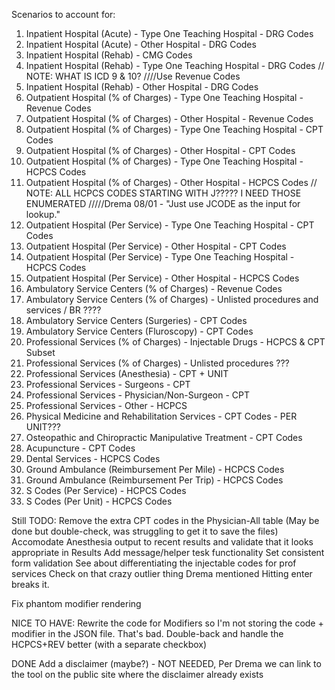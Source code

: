 Scenarios to account for:

1. Inpatient Hospital (Acute) - Type One Teaching Hospital - DRG Codes
2. Inpatient Hospital (Acute) - Other Hospital - DRG Codes
3. Inpatient Hospital (Rehab) - CMG Codes
4. Inpatient Hospital (Rehab) - Type One Teaching Hospital - DRG Codes 
// NOTE: WHAT IS ICD 9 & 10?
////Use Revenue Codes
5. Inpatient Hospital (Rehab) - Other Hospital - DRG Codes
6. Outpatient Hospital (% of Charges) - Type One Teaching Hospital - Revenue Codes
7. Outpatient Hospital (% of Charges) - Other Hospital - Revenue Codes 
8. Outpatient Hospital (% of Charges) - Type One Teaching Hospital - CPT Codes
9. Outpatient Hospital (% of Charges) - Other Hospital - CPT Codes
10. Outpatient Hospital (% of Charges) - Type One Teaching Hospital - HCPCS Codes
11. Outpatient Hospital (% of Charges) - Other Hospital - HCPCS Codes
// NOTE: ALL HCPCS CODES STARTING WITH J????? I NEED THOSE ENUMERATED
/////Drema 08/01 - "Just use JCODE as the input for lookup."
12. Outpatient Hospital (Per Service) - Type One Teaching Hospital - CPT  Codes 
13. Outpatient Hospital (Per Service) - Other Hospital - CPT Codes 
14. Outpatient Hospital (Per Service) - Type One Teaching Hospital - HCPCS  Codes 
15. Outpatient Hospital (Per Service) - Other Hospital - HCPCS Codes 
16. Ambulatory Service Centers (% of Charges) - Revenue Codes
17. Ambulatory Service Centers (% of Charges) - Unlisted procedures and services / BR ????
18. Ambulatory Service Centers (Surgeries) - CPT Codes
19. Ambulatory Service Centers (Fluroscopy) - CPT Codes
20. Professional Services (% of Charges) - Injectable Drugs - HCPCS & CPT Subset
21. Professional Services (% of Charges) - Unlisted procedures ???
22. Professional Services (Anesthesia) - CPT + UNIT
23. Professional Services - Surgeons - CPT
24. Professional Services - Physician/Non-Surgeon - CPT
25. Professional Services - Other - HCPCS
26. Physical Medicine and Rehabilitation Services - CPT Codes - PER UNIT???
27. Osteopathic and Chiropractic Manipulative Treatment - CPT Codes
28. Acupuncture - CPT Codes 
29. Dental Services - HCPCS Codes
30. Ground Ambulance (Reimbursement Per Mile) - HCPCS Codes
31. Ground Ambulance (Reimbursement Per Trip) - HCPCS Codes
32. S Codes (Per Service) - HCPCS Codes
33. S Codes (Per Unit) - HCPCS Codes

Still TODO:
Remove the extra CPT codes in the Physician-All table (May be done but double-check, was struggling to get it to save the files)
Accomodate Anesthesia output to recent results and validate that it looks appropriate in Results
Add message/helper tesk functionality
Set consistent form validation
See about differentiating the injectable codes for prof services
Check on that crazy outlier thing Drema mentioned
Hitting enter breaks it. 

Fix phantom modifier rendering

NICE TO HAVE:
Rewrite the code for Modifiers so I'm not storing the code + modifier in the JSON file. That's bad.
Double-back and handle the HCPCS+REV better (with a separate checkbox)

DONE
Add a disclaimer (maybe?) - NOT NEEDED, Per Drema we can link to the tool on the public site where the disclaimer already exists